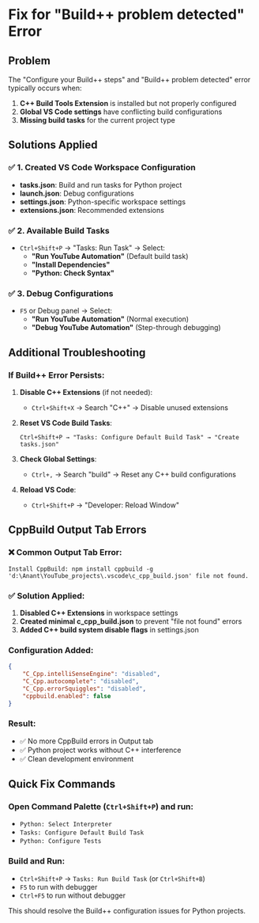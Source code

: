 # Fix for "Build++ problem detected" Error

## Problem

The "Configure your Build++ steps" and "Build++ problem detected" error typically occurs when:

1. **C++ Build Tools Extension** is installed but not properly configured
2. **Global VS Code settings** have conflicting build configurations
3. **Missing build tasks** for the current project type

## Solutions Applied

### ✅ 1. Created VS Code Workspace Configuration

- **tasks.json**: Build and run tasks for Python project
- **launch.json**: Debug configurations
- **settings.json**: Python-specific workspace settings
- **extensions.json**: Recommended extensions

### ✅ 2. Available Build Tasks

- `Ctrl+Shift+P` → "Tasks: Run Task" → Select:
  - **"Run YouTube Automation"** (Default build task)
  - **"Install Dependencies"**
  - **"Python: Check Syntax"**

### ✅ 3. Debug Configurations

- `F5` or Debug panel → Select:
  - **"Run YouTube Automation"** (Normal execution)
  - **"Debug YouTube Automation"** (Step-through debugging)

## Additional Troubleshooting

### If Build++ Error Persists:

1. **Disable C++ Extensions** (if not needed):

   - `Ctrl+Shift+X` → Search "C++" → Disable unused extensions

2. **Reset VS Code Build Tasks**:

   ```
   Ctrl+Shift+P → "Tasks: Configure Default Build Task" → "Create tasks.json"
   ```

3. **Check Global Settings**:

   - `Ctrl+,` → Search "build" → Reset any C++ build configurations

4. **Reload VS Code**:
   - `Ctrl+Shift+P` → "Developer: Reload Window"

## CppBuild Output Tab Errors

### ❌ Common Output Tab Error:
```
Install CppBuild: npm install cppbuild -g
'd:\Anant\YouTube_projects\.vscode\c_cpp_build.json' file not found.
```

### ✅ Solution Applied:
1. **Disabled C++ Extensions** in workspace settings
2. **Created minimal c_cpp_build.json** to prevent "file not found" errors
3. **Added C++ build system disable flags** in settings.json

### Configuration Added:
```json
{
    "C_Cpp.intelliSenseEngine": "disabled",
    "C_Cpp.autocomplete": "disabled", 
    "C_Cpp.errorSquiggles": "disabled",
    "cppbuild.enabled": false
}
```

### Result:
- ✅ No more CppBuild errors in Output tab
- ✅ Python project works without C++ interference
- ✅ Clean development environment

## Quick Fix Commands

### Open Command Palette (`Ctrl+Shift+P`) and run:

- `Python: Select Interpreter`
- `Tasks: Configure Default Build Task`
- `Python: Configure Tests`

### Build and Run:

- `Ctrl+Shift+P` → `Tasks: Run Build Task` (or `Ctrl+Shift+B`)
- `F5` to run with debugger
- `Ctrl+F5` to run without debugger

This should resolve the Build++ configuration issues for Python projects.
